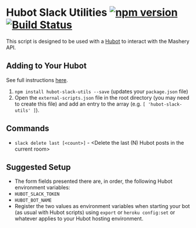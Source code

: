 
# Hubot Slack Utilities [![npm version](https://badge.fury.io/js/hubot-slack-utils.svg)](http://badge.fury.io/js/hubot-slack-utils) [![Build Status](https://travis-ci.org/Cox-Automotive/hubot-slack-utils.png)](https://travis-ci.org/Cox-Automotive/hubot-slack-utils)

This script is designed to be used with a [Hubot](http://hubot.github.com) to interact with the Mashery API.

## Adding to Your Hubot

See full instructions [here](https://github.com/github/hubot/blob/master/docs/scripting.md#npm-packages).

1. `npm install hubot-slack-utils --save` (updates your `package.json` file)
2. Open the `external-scripts.json` file in the root directory (you may need to create this file) and add an entry to the array (e.g. `[ 'hubot-slack-utils' ]`).

## Commands

- `slack delete last [<count>]` - <Delete the last (N) Hubot posts in the current room>

## Suggested Setup

* The form fields presented there are, in order, the following Hubot environment variables:
 * `HUBOT_SLACK_TOKEN`
 * `HUBOT_BOT_NAME`
* Register the two values as environment variables when starting your bot (as usual with Hubot scripts) using `export` or `heroku config:set` or whatever applies to your Hubot hosting environment.